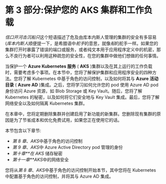 # 第 3 部分:保护您的 AKS 集群和工作负载

*信口开河击沉船只*这个短语描述了危及由库本内斯人管理的集群的安全有多容易(*库本内斯人*顺便提一下，是希腊语中*舵手*的意思，就像*船*的舵手一样。如果您的集群打开时暴露了错误的端口或服务，或者纯文本用于应用程序定义中的机密，那么不良行为者可以利用这种疏忽的安全性，在您的集群中做他们想做的任何事情。

当保护一个 **Azure Kubernetes 服务** ( **AKS** )集群以及在其上运行的工作负载时，需要考虑多个事项。在本节中，您将了解保护集群和应用程序安全的四种方法。您将了解 Kubernetes 中基于角色的访问控制，以及如何将其与 **Azure 活动目录** ( **Azure AD** )集成。之后，您将学习如何允许您的 pod 使用 Azure AD pod 身份访问 Azure 资源，如 Blob Storage 或 Key Vault。随后，您将了解 Kubernetes 的秘密，以及如何将它们安全地与 Key Vault 集成。最后，您将了解网络安全以及如何隔离 Kubernetes 集群。

在本章中，您将定期删除集群并创建启用了新功能的新集群。您删除现有集群的原因是为了节省成本和优化免费试用，如果您正在使用它的话。

本节包含以下章节:

*   *第 8 章*、*AKS*中基于角色的访问控制
*   *第 9 章*、*AKS*中 Azure Active Directory pod 管理的身份
*   *第十章**在 AKS* 储存秘密
*   *第十一章**AKS*中的网络安全

您将从*第 8 章*、*AKS*中基于角色的访问控制开始本节，其中您将在 Kubernetes 中配置基于角色的访问控制，并将其与 Azure AD 集成。